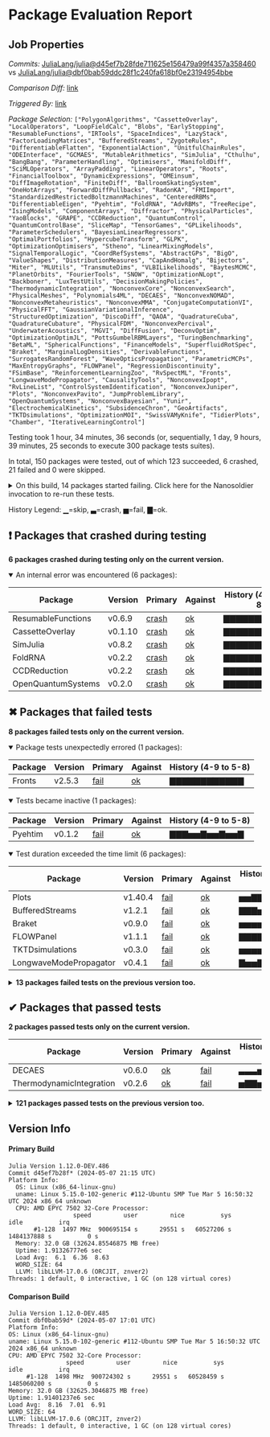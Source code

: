 # Package Evaluation Report

## Job Properties

*Commits:* [JuliaLang/julia@d45ef7b28fde711625e156479a99f4357a358460](https://github.com/JuliaLang/julia/commit/d45ef7b28fde711625e156479a99f4357a358460) vs [JuliaLang/julia@dbf0bab59ddc28f1c240fa618bf0e23194954bbe](https://github.com/JuliaLang/julia/commit/dbf0bab59ddc28f1c240fa618bf0e23194954bbe)

*Comparison Diff:* [link](https://github.com/JuliaLang/julia/compare/dbf0bab59ddc28f1c240fa618bf0e23194954bbe...d45ef7b28fde711625e156479a99f4357a358460)

*Triggered By:* [link](https://github.com/JuliaLang/julia/pull/54341#issuecomment-2103328571)

*Package Selection:* `["PolygonAlgorithms", "CassetteOverlay", "LocalOperators", "LoopFieldCalc", "Blobs", "EarlyStopping", "ResumableFunctions", "IRTools", "SpaceIndices", "LazyStack", "FactorLoadingMatrices", "BufferedStreams", "ZygoteRules", "DifferentiableFlatten", "ExponentialAction", "UnitfulChainRules", "ODEInterface", "GCMAES", "MutableArithmetics", "SimJulia", "Cthulhu", "BangBang", "ParameterHandling", "Optimisers", "ManifoldDiff", "SciMLOperators", "ArrayPadding", "LinearOperators", "Roots", "FinancialToolbox", "DynamicExpressions", "OMEinsum", "DiffImageRotation", "FiniteDiff", "BallroomSkatingSystem", "OneHotArrays", "ForwardDiffPullbacks", "RadonKA", "FMIImport", "StandardizedRestrictedBoltzmannMachines", "CenteredRBMs", "DifferentiableEigen", "Pyehtim", "FoldRNA", "AdvRBMs", "TreeRecipe", "IsingModels", "ComponentArrays", "Diffractor", "PhysicalParticles", "YaoBlocks", "GRAPE", "CCDReduction", "QuantumControl", "QuantumControlBase", "SliceMap", "TensorGames", "GPLikelihoods", "ParameterSchedulers", "BayesianLinearRegressors", "OptimalPortfolios", "HypercubeTransform", "GLPK", "OptimizationOptimisers", "Stheno", "LinearMixingModels", "SignalTemporalLogic", "CoordRefSystems", "AbstractGPs", "BigO", "ValueShapes", "DistributionMeasures", "CapAndHomalg", "Bijectors", "Miter", "MLUtils", "TransmuteDims", "VLBILikelihoods", "BaytesMCMC", "PlanetOrbits", "FourierTools", "SNOW", "OptimizationNLopt", "Backboner", "LuxTestUtils", "DecisionMakingPolicies", "ThermodynamicIntegration", "NonconvexCore", "NonconvexSearch", "PhysicalMeshes", "Polynomials4ML", "DECAES", "NonconvexNOMAD", "NonconvexMetaheuristics", "NonconvexMMA", "ConjugateComputationVI", "PhysicalFFT", "GaussianVariationalInference", "StructuredOptimization", "DiscoDiff", "QAOA", "QuadratureCuba", "QuadratureCubature", "PhysicalFDM", "NonconvexPercival", "UnderwaterAcoustics", "MGVI", "DiffFusion", "DeconvOptim", "OptimizationOptimJL", "PottsGumbelRBMLayers", "TuringBenchmarking", "BetaML", "SphericalFunctions", "FinanceModels", "SuperfluidRotSpec", "Braket", "MarginalLogDensities", "DerivableFunctions", "SurrogatesRandomForest", "WaveOpticsPropagation", "ParametricMCPs", "MaxEntropyGraphs", "FLOWPanel", "RegressionDiscontinuity", "FSimBase", "ReinforcementLearningZoo", "RvSpectML", "Fronts", "LongwaveModePropagator", "CausalityTools", "NonconvexIpopt", "RvLineList", "ControlSystemIdentification", "NonconvexJuniper", "Plots", "NonconvexPavito", "JumpProblemLibrary", "OpenQuantumSystems", "NonconvexBayesian", "Yunir", "ElectrochemicalKinetics", "SubsidenceChron", "GeoArtifacts", "TKTDsimulations", "OptimizationMOI", "SwissVAMyKnife", "TidierPlots", "Chamber", "IterativeLearningControl"]`

Testing took 1 hour, 34 minutes, 36 seconds (or, sequentially, 1 day, 9 hours, 39 minutes, 25 seconds to execute 300 package tests suites).

In total, 150 packages were tested, out of which 123 succeeded, 6 crashed, 21 failed and 0 were skipped.


<details><summary>On this build, 14 packages started failing. Click here for the Nanosoldier invocation to re-run these tests.</summary>
<p>

```
@nanosoldier `runtests(["CassetteOverlay", "SimJulia", "FoldRNA", "ResumableFunctions", "Pyehtim", "CCDReduction", "BufferedStreams", "Braket", "FLOWPanel", "TKTDsimulations", "LongwaveModePropagator", "Plots", "Fronts", "OpenQuantumSystems"])`
```

</p>
</details>


History Legend: ▁=skip, ▃=crash, ▅=fail, ▇=ok.

## ❗ Packages that crashed during testing

**6 packages crashed during testing only on the current version.**

<details open><summary>An internal error was encountered (6 packages):</summary>
<p>


| Package | Version | Primary | Against | History (4-9 to 5-8) |
| ------- | ------- | ------- | ------- | ------- |
| ResumableFunctions | v0.6.9 | [crash](https://s3.amazonaws.com/julialang-reports/nanosoldier/pkgeval/by_hash/d45ef7b_vs_dbf0bab/ResumableFunctions.primary.log) | [ok](https://s3.amazonaws.com/julialang-reports/nanosoldier/pkgeval/by_hash/d45ef7b_vs_dbf0bab/ResumableFunctions.against.log) | <span class="history">▇▇▇▇▇▇▇▇▇▇▇▇</span> |
| CassetteOverlay | v0.1.10 | [crash](https://s3.amazonaws.com/julialang-reports/nanosoldier/pkgeval/by_hash/d45ef7b_vs_dbf0bab/CassetteOverlay.primary.log) | [ok](https://s3.amazonaws.com/julialang-reports/nanosoldier/pkgeval/by_hash/d45ef7b_vs_dbf0bab/CassetteOverlay.against.log) | <span class="history">▇▇▇▇▇▇▇▇▇▇▇▇</span> |
| SimJulia | v0.8.2 | [crash](https://s3.amazonaws.com/julialang-reports/nanosoldier/pkgeval/by_hash/d45ef7b_vs_dbf0bab/SimJulia.primary.log) | [ok](https://s3.amazonaws.com/julialang-reports/nanosoldier/pkgeval/by_hash/d45ef7b_vs_dbf0bab/SimJulia.against.log) | <span class="history">▇▇▇▇▇▇▇▇▇▇▇▇</span> |
| FoldRNA | v0.2.2 | [crash](https://s3.amazonaws.com/julialang-reports/nanosoldier/pkgeval/by_hash/d45ef7b_vs_dbf0bab/FoldRNA.primary.log) | [ok](https://s3.amazonaws.com/julialang-reports/nanosoldier/pkgeval/by_hash/d45ef7b_vs_dbf0bab/FoldRNA.against.log) | <span class="history">▇▇▇▇▇▇▇▇▇▇▇▇</span> |
| CCDReduction | v0.2.2 | [crash](https://s3.amazonaws.com/julialang-reports/nanosoldier/pkgeval/by_hash/d45ef7b_vs_dbf0bab/CCDReduction.primary.log) | [ok](https://s3.amazonaws.com/julialang-reports/nanosoldier/pkgeval/by_hash/d45ef7b_vs_dbf0bab/CCDReduction.against.log) | <span class="history">▇▇▇▇▇▇▇▇▇▇▇▇</span> |
| OpenQuantumSystems | v0.2.0 | [crash](https://s3.amazonaws.com/julialang-reports/nanosoldier/pkgeval/by_hash/d45ef7b_vs_dbf0bab/OpenQuantumSystems.primary.log) | [ok](https://s3.amazonaws.com/julialang-reports/nanosoldier/pkgeval/by_hash/d45ef7b_vs_dbf0bab/OpenQuantumSystems.against.log) | <span class="history">▇▇▇▇▇▇▇▇▇▇▇▇</span> |

</p>
</details>


## ✖ Packages that failed tests

**8 packages failed tests only on the current version.**

<details open><summary>Package tests unexpectedly errored (1 packages):</summary>
<p>


| Package | Version | Primary | Against | History (4-9 to 5-8) |
| ------- | ------- | ------- | ------- | ------- |
| Fronts | v2.5.3 | [fail](https://s3.amazonaws.com/julialang-reports/nanosoldier/pkgeval/by_hash/d45ef7b_vs_dbf0bab/Fronts.primary.log) | [ok](https://s3.amazonaws.com/julialang-reports/nanosoldier/pkgeval/by_hash/d45ef7b_vs_dbf0bab/Fronts.against.log) | <span class="history">▇▇▇▇▇▇▇▇▇▇▇▇</span> |

</p>
</details>

<details open><summary>Tests became inactive (1 packages):</summary>
<p>


| Package | Version | Primary | Against | History (4-9 to 5-8) |
| ------- | ------- | ------- | ------- | ------- |
| Pyehtim | v0.1.2 | [fail](https://s3.amazonaws.com/julialang-reports/nanosoldier/pkgeval/by_hash/d45ef7b_vs_dbf0bab/Pyehtim.primary.log) | [ok](https://s3.amazonaws.com/julialang-reports/nanosoldier/pkgeval/by_hash/d45ef7b_vs_dbf0bab/Pyehtim.against.log) | <span class="history">▇▇▇▅▅▇▅▅▇▅▅▇</span> |

</p>
</details>

<details open><summary>Test duration exceeded the time limit (6 packages):</summary>
<p>


| Package | Version | Primary | Against | History (4-9 to 5-8) |
| ------- | ------- | ------- | ------- | ------- |
| Plots | v1.40.4 | [fail](https://s3.amazonaws.com/julialang-reports/nanosoldier/pkgeval/by_hash/d45ef7b_vs_dbf0bab/Plots.primary.log) | [ok](https://s3.amazonaws.com/julialang-reports/nanosoldier/pkgeval/by_hash/d45ef7b_vs_dbf0bab/Plots.against.log) | <span class="history">▅▅▇▇▇▇▇▇▇▇▇▇</span> |
| BufferedStreams | v1.2.1 | [fail](https://s3.amazonaws.com/julialang-reports/nanosoldier/pkgeval/by_hash/d45ef7b_vs_dbf0bab/BufferedStreams.primary.log) | [ok](https://s3.amazonaws.com/julialang-reports/nanosoldier/pkgeval/by_hash/d45ef7b_vs_dbf0bab/BufferedStreams.against.log) | <span class="history">▇▇▇▅▅▅▇▇▇▇▇▇</span> |
| Braket | v0.9.0 | [fail](https://s3.amazonaws.com/julialang-reports/nanosoldier/pkgeval/by_hash/d45ef7b_vs_dbf0bab/Braket.primary.log) | [ok](https://s3.amazonaws.com/julialang-reports/nanosoldier/pkgeval/by_hash/d45ef7b_vs_dbf0bab/Braket.against.log) | <span class="history">▅▅▅▅▅▅▅▇▇▇▅▇</span> |
| FLOWPanel | v1.1.1 | [fail](https://s3.amazonaws.com/julialang-reports/nanosoldier/pkgeval/by_hash/d45ef7b_vs_dbf0bab/FLOWPanel.primary.log) | [ok](https://s3.amazonaws.com/julialang-reports/nanosoldier/pkgeval/by_hash/d45ef7b_vs_dbf0bab/FLOWPanel.against.log) | <span class="history">▇▇▇▇▇▅▅▅▅▅▅▇</span> |
| TKTDsimulations | v0.3.0 | [fail](https://s3.amazonaws.com/julialang-reports/nanosoldier/pkgeval/by_hash/d45ef7b_vs_dbf0bab/TKTDsimulations.primary.log) | [ok](https://s3.amazonaws.com/julialang-reports/nanosoldier/pkgeval/by_hash/d45ef7b_vs_dbf0bab/TKTDsimulations.against.log) | <span class="history">▅▅▅▅▅▇▇▇▇▇▇▇</span> |
| LongwaveModePropagator | v0.4.1 | [fail](https://s3.amazonaws.com/julialang-reports/nanosoldier/pkgeval/by_hash/d45ef7b_vs_dbf0bab/LongwaveModePropagator.primary.log) | [ok](https://s3.amazonaws.com/julialang-reports/nanosoldier/pkgeval/by_hash/d45ef7b_vs_dbf0bab/LongwaveModePropagator.against.log) | <span class="history">▇▅▅▇▇▅▇▇▅▅▅▅</span> |

</p>
</details>

<details><summary><strong>13 packages failed tests on the previous version too.</strong></summary>
<p>

<details open><summary>Package fails to precompile (1 packages):</summary>
<p>


| Package | History (4-9 to 5-8) |
| ------- | ------- |
| [GeoArtifacts v0.4.0](https://s3.amazonaws.com/julialang-reports/nanosoldier/pkgeval/by_hash/d45ef7b_vs_dbf0bab/GeoArtifacts.primary.log) | <span class="history">▅▅▇▇▅▅▅▅▇▇▅▅</span> |

</p>
</details>

<details open><summary>Tests became inactive (1 packages):</summary>
<p>


| Package | History (4-9 to 5-8) |
| ------- | ------- |
| [Miter v0.10.2](https://s3.amazonaws.com/julialang-reports/nanosoldier/pkgeval/by_hash/d45ef7b_vs_dbf0bab/Miter.primary.log) | <span class="history">▇▇▇▅▇▇▅▇▅▅▇▅</span> |

</p>
</details>

<details open><summary>Test duration exceeded the time limit (11 packages):</summary>
<p>


| Package | History (4-9 to 5-8) |
| ------- | ------- |
| [OptimizationOptimJL v0.2.3](https://s3.amazonaws.com/julialang-reports/nanosoldier/pkgeval/by_hash/d45ef7b_vs_dbf0bab/OptimizationOptimJL.primary.log) | <span class="history">▅▅▅▅▇▇▇▇▇▇▇▇</span> |
| [FSimBase v0.2.2](https://s3.amazonaws.com/julialang-reports/nanosoldier/pkgeval/by_hash/d45ef7b_vs_dbf0bab/FSimBase.primary.log) | <span class="history">▇▇▇▇▇▇▇▇▇▇▇▇</span> |
| [OptimizationMOI v0.4.2](https://s3.amazonaws.com/julialang-reports/nanosoldier/pkgeval/by_hash/d45ef7b_vs_dbf0bab/OptimizationMOI.primary.log) | <span class="history">▅▅▅▅▇▇▇▇▇▇▇▇</span> |
| [FinanceModels v4.9.3](https://s3.amazonaws.com/julialang-reports/nanosoldier/pkgeval/by_hash/d45ef7b_vs_dbf0bab/FinanceModels.primary.log) | <span class="history">▇▇▇▇▇▇▇▇▇▇▇▇</span> |
| [QuantumControl v0.9.1](https://s3.amazonaws.com/julialang-reports/nanosoldier/pkgeval/by_hash/d45ef7b_vs_dbf0bab/QuantumControl.primary.log) | <span class="history">▅▅▅▅▇▇▇▇▇▇▇▇</span> |
| [BetaML v0.11.4](https://s3.amazonaws.com/julialang-reports/nanosoldier/pkgeval/by_hash/d45ef7b_vs_dbf0bab/BetaML.primary.log) | <span class="history">▅▅▅▅▇▇▇▇▇▇▇▇</span> |
| [TidierPlots v0.7.5](https://s3.amazonaws.com/julialang-reports/nanosoldier/pkgeval/by_hash/d45ef7b_vs_dbf0bab/TidierPlots.primary.log) | <span class="history">▇▃▅▅▃▃▃▅▇▅▅▃</span> |
| [ControlSystemIdentification v2.10.0](https://s3.amazonaws.com/julialang-reports/nanosoldier/pkgeval/by_hash/d45ef7b_vs_dbf0bab/ControlSystemIdentification.primary.log) | <span class="history">▇▇▅▇▇▇▅▅▇▇▅▅</span> |
| [CausalityTools v2.10.1](https://s3.amazonaws.com/julialang-reports/nanosoldier/pkgeval/by_hash/d45ef7b_vs_dbf0bab/CausalityTools.primary.log) | <span class="history">▇▇▇▇▇▇▇▇▇▇▇▇</span> |
| [Chamber v0.2.0](https://s3.amazonaws.com/julialang-reports/nanosoldier/pkgeval/by_hash/d45ef7b_vs_dbf0bab/Chamber.primary.log) | <span class="history">▅▇▇▅▇▇▇▇▇▇▇▇</span> |
| [IterativeLearningControl v0.1.1](https://s3.amazonaws.com/julialang-reports/nanosoldier/pkgeval/by_hash/d45ef7b_vs_dbf0bab/IterativeLearningControl.primary.log) | <span class="history">▅▅▅▅▇▇▇▇▇▇▇▇</span> |

</p>
</details>

</p>
</details>


## ✔ Packages that passed tests

**2 packages passed tests only on the current version.**

| Package | Version | Primary | Against | History (4-9 to 5-8) |
| ------- | ------- | ------- | ------- | ------- |
| DECAES | v0.6.0 | [ok](https://s3.amazonaws.com/julialang-reports/nanosoldier/pkgeval/by_hash/d45ef7b_vs_dbf0bab/DECAES.primary.log) | [fail](https://s3.amazonaws.com/julialang-reports/nanosoldier/pkgeval/by_hash/d45ef7b_vs_dbf0bab/DECAES.against.log) | <span class="history">▃▃▃▅▅▇▇▅▅▅▇▇</span> |
| ThermodynamicIntegration | v0.2.6 | [ok](https://s3.amazonaws.com/julialang-reports/nanosoldier/pkgeval/by_hash/d45ef7b_vs_dbf0bab/ThermodynamicIntegration.primary.log) | [fail](https://s3.amazonaws.com/julialang-reports/nanosoldier/pkgeval/by_hash/d45ef7b_vs_dbf0bab/ThermodynamicIntegration.against.log) | <span class="history">▅▇▇▅▇▇▅▇▇▇▅▇</span> |

<details><summary><strong>121 packages passed tests on the previous version too.</strong></summary>
<p>

| Package | History (4-9 to 5-8) |
| ------- | ------- |
| [FiniteDiff v2.23.1](https://s3.amazonaws.com/julialang-reports/nanosoldier/pkgeval/by_hash/d45ef7b_vs_dbf0bab/FiniteDiff.primary.log) | <span class="history">▇▇▇▇▇▇▇▅▇▇▇▇</span> |
| [MutableArithmetics v1.4.4](https://s3.amazonaws.com/julialang-reports/nanosoldier/pkgeval/by_hash/d45ef7b_vs_dbf0bab/MutableArithmetics.primary.log) | <span class="history">▅▅▅▅▅▅▅▅▇▇▇▇</span> |
| [SciMLOperators v0.3.8](https://s3.amazonaws.com/julialang-reports/nanosoldier/pkgeval/by_hash/d45ef7b_vs_dbf0bab/SciMLOperators.primary.log) | <span class="history">▅▅▅▅▇▇▇▇▇▇▇▇</span> |
| [BangBang v0.4.2](https://s3.amazonaws.com/julialang-reports/nanosoldier/pkgeval/by_hash/d45ef7b_vs_dbf0bab/BangBang.primary.log) | <span class="history">▇▇▇▇▇▇▇▇▇▇▇▇</span> |
| [ZygoteRules v0.2.5](https://s3.amazonaws.com/julialang-reports/nanosoldier/pkgeval/by_hash/d45ef7b_vs_dbf0bab/ZygoteRules.primary.log) | <span class="history">▇▇▇▇▇▇▇▇▇▇▇▇</span> |
| [Roots v2.1.5](https://s3.amazonaws.com/julialang-reports/nanosoldier/pkgeval/by_hash/d45ef7b_vs_dbf0bab/Roots.primary.log) | <span class="history">▅▅▅▅▇▇▇▇▇▇▇▇</span> |
| [IRTools v0.4.14](https://s3.amazonaws.com/julialang-reports/nanosoldier/pkgeval/by_hash/d45ef7b_vs_dbf0bab/IRTools.primary.log) | <span class="history">▅▅▅▅▇▇▇▇▇▇▇▇</span> |
| [Optimisers v0.3.3](https://s3.amazonaws.com/julialang-reports/nanosoldier/pkgeval/by_hash/d45ef7b_vs_dbf0bab/Optimisers.primary.log) | <span class="history">▅▅▅▅▇▇▇▇▇▇▇▇</span> |
| [MLUtils v0.4.4](https://s3.amazonaws.com/julialang-reports/nanosoldier/pkgeval/by_hash/d45ef7b_vs_dbf0bab/MLUtils.primary.log) | <span class="history">▅▅▅▅▇▇▇▇▇▇▇▇</span> |
| [OneHotArrays v0.2.5](https://s3.amazonaws.com/julialang-reports/nanosoldier/pkgeval/by_hash/d45ef7b_vs_dbf0bab/OneHotArrays.primary.log) | <span class="history">▅▅▅▅▇▇▇▇▇▇▇▇</span> |
| [LinearOperators v2.7.0](https://s3.amazonaws.com/julialang-reports/nanosoldier/pkgeval/by_hash/d45ef7b_vs_dbf0bab/LinearOperators.primary.log) | <span class="history">▅▅▅▅▇▇▇▇▇▇▇▇</span> |
| [LazyStack v0.1.3](https://s3.amazonaws.com/julialang-reports/nanosoldier/pkgeval/by_hash/d45ef7b_vs_dbf0bab/LazyStack.primary.log) | <span class="history">▅▅▅▅▇▇▇▇▇▇▇▇</span> |
| [GLPK v1.2.0](https://s3.amazonaws.com/julialang-reports/nanosoldier/pkgeval/by_hash/d45ef7b_vs_dbf0bab/GLPK.primary.log) | <span class="history">▅▅▅▅▅▇▇▇▇▇▇▇</span> |
| [ComponentArrays v0.15.11](https://s3.amazonaws.com/julialang-reports/nanosoldier/pkgeval/by_hash/d45ef7b_vs_dbf0bab/ComponentArrays.primary.log) | <span class="history">▅▅▅▅▇▇▇▇▇▇▇▇</span> |
| [Bijectors v0.13.11](https://s3.amazonaws.com/julialang-reports/nanosoldier/pkgeval/by_hash/d45ef7b_vs_dbf0bab/Bijectors.primary.log) | <span class="history">▅▅▅▅▇▇▇▇▇▇▇▇</span> |
| [TransmuteDims v0.1.16](https://s3.amazonaws.com/julialang-reports/nanosoldier/pkgeval/by_hash/d45ef7b_vs_dbf0bab/TransmuteDims.primary.log) | <span class="history">▅▅▅▅▅▇▇▇▇▇▇▇</span> |
| [EarlyStopping v0.3.0](https://s3.amazonaws.com/julialang-reports/nanosoldier/pkgeval/by_hash/d45ef7b_vs_dbf0bab/EarlyStopping.primary.log) | <span class="history">▅▅▇▅▅▅▇▅▇▇▅▇</span> |
| [YaoBlocks v0.13.12](https://s3.amazonaws.com/julialang-reports/nanosoldier/pkgeval/by_hash/d45ef7b_vs_dbf0bab/YaoBlocks.primary.log) | <span class="history">▅▅▅▅▇▇▇▇▇▇▇▇</span> |
| [DifferentiableFlatten v0.1.1](https://s3.amazonaws.com/julialang-reports/nanosoldier/pkgeval/by_hash/d45ef7b_vs_dbf0bab/DifferentiableFlatten.primary.log) | <span class="history">▅▅▅▅▇▇▇▇▇▇▇▇</span> |
| [AbstractGPs v0.5.21](https://s3.amazonaws.com/julialang-reports/nanosoldier/pkgeval/by_hash/d45ef7b_vs_dbf0bab/AbstractGPs.primary.log) | <span class="history">▅▅▅▅▇▇▇▇▇▇▇▇</span> |
| [NonconvexCore v1.4.3](https://s3.amazonaws.com/julialang-reports/nanosoldier/pkgeval/by_hash/d45ef7b_vs_dbf0bab/NonconvexCore.primary.log) | <span class="history">▅▅▅▅▇▇▇▇▇▇▇▇</span> |
| [OMEinsum v0.8.1](https://s3.amazonaws.com/julialang-reports/nanosoldier/pkgeval/by_hash/d45ef7b_vs_dbf0bab/OMEinsum.primary.log) | <span class="history">▅▅▅▅▇▇▇▇▇▇▇▇</span> |
| [ManifoldDiff v0.3.10](https://s3.amazonaws.com/julialang-reports/nanosoldier/pkgeval/by_hash/d45ef7b_vs_dbf0bab/ManifoldDiff.primary.log) | <span class="history">▅▅▅▅▅▇▇▇▇▅▇▅</span> |
| [ParameterHandling v0.5.0](https://s3.amazonaws.com/julialang-reports/nanosoldier/pkgeval/by_hash/d45ef7b_vs_dbf0bab/ParameterHandling.primary.log) | <span class="history">▅▅▅▅▇▇▇▇▇▇▇▇</span> |
| [Cthulhu v2.12.5](https://s3.amazonaws.com/julialang-reports/nanosoldier/pkgeval/by_hash/d45ef7b_vs_dbf0bab/Cthulhu.primary.log) | <span class="history">▇▇▇▇▇▇▇▇▇▇▇▇</span> |
| [HypercubeTransform v0.4.3](https://s3.amazonaws.com/julialang-reports/nanosoldier/pkgeval/by_hash/d45ef7b_vs_dbf0bab/HypercubeTransform.primary.log) | <span class="history">▇▇▇▇▇▇▇▇▇▇▇▇</span> |
| [ReinforcementLearningZoo v0.9.0](https://s3.amazonaws.com/julialang-reports/nanosoldier/pkgeval/by_hash/d45ef7b_vs_dbf0bab/ReinforcementLearningZoo.primary.log) | <span class="history">▇▇▇▇▇▇▇▇▇▇▇▇</span> |
| [OptimizationOptimisers v0.2.1](https://s3.amazonaws.com/julialang-reports/nanosoldier/pkgeval/by_hash/d45ef7b_vs_dbf0bab/OptimizationOptimisers.primary.log) | <span class="history">▅▅▅▅▇▇▇▇▇▇▇▇</span> |
| [VLBILikelihoods v0.2.4](https://s3.amazonaws.com/julialang-reports/nanosoldier/pkgeval/by_hash/d45ef7b_vs_dbf0bab/VLBILikelihoods.primary.log) | <span class="history">▅▅▅▅▅▅▇▇▇▇▇▇</span> |
| [FourierTools v0.4.3](https://s3.amazonaws.com/julialang-reports/nanosoldier/pkgeval/by_hash/d45ef7b_vs_dbf0bab/FourierTools.primary.log) | <span class="history">▅▅▅▅▇▇▇▇▇▇▇▇</span> |
| [PhysicalParticles v1.3.6](https://s3.amazonaws.com/julialang-reports/nanosoldier/pkgeval/by_hash/d45ef7b_vs_dbf0bab/PhysicalParticles.primary.log) | <span class="history">▇▇▇▇▇▇▇▇▇▇▇▇</span> |
| [ParameterSchedulers v0.4.1](https://s3.amazonaws.com/julialang-reports/nanosoldier/pkgeval/by_hash/d45ef7b_vs_dbf0bab/ParameterSchedulers.primary.log) | <span class="history">▅▅▅▅▇▇▇▇▇▇▇▇</span> |
| [QuantumControlBase v0.9.3](https://s3.amazonaws.com/julialang-reports/nanosoldier/pkgeval/by_hash/d45ef7b_vs_dbf0bab/QuantumControlBase.primary.log) | <span class="history">▅▅▅▅▇▇▇▇▇▇▇▇</span> |
| [ValueShapes v0.11.1](https://s3.amazonaws.com/julialang-reports/nanosoldier/pkgeval/by_hash/d45ef7b_vs_dbf0bab/ValueShapes.primary.log) | <span class="history">▅▅▅▅▇▇▇▇▇▇▇▇</span> |
| [Blobs v0.5.1](https://s3.amazonaws.com/julialang-reports/nanosoldier/pkgeval/by_hash/d45ef7b_vs_dbf0bab/Blobs.primary.log) | <span class="history">▇▇▇▇▇▇▇▇▇▇▇▇</span> |
| [StandardizedRestrictedBoltzmannMachines v4.1.1](https://s3.amazonaws.com/julialang-reports/nanosoldier/pkgeval/by_hash/d45ef7b_vs_dbf0bab/StandardizedRestrictedBoltzmannMachines.primary.log) | <span class="history">▅▅▅▅▇▇▇▇▇▇▇▇</span> |
| [CenteredRBMs v4.0.1](https://s3.amazonaws.com/julialang-reports/nanosoldier/pkgeval/by_hash/d45ef7b_vs_dbf0bab/CenteredRBMs.primary.log) | <span class="history">▅▅▅▅▇▇▇▇▇▇▇▇</span> |
| [ForwardDiffPullbacks v0.2.5](https://s3.amazonaws.com/julialang-reports/nanosoldier/pkgeval/by_hash/d45ef7b_vs_dbf0bab/ForwardDiffPullbacks.primary.log) | <span class="history">▅▅▅▅▇▇▇▇▇▇▇▇</span> |
| [GPLikelihoods v0.4.7](https://s3.amazonaws.com/julialang-reports/nanosoldier/pkgeval/by_hash/d45ef7b_vs_dbf0bab/GPLikelihoods.primary.log) | <span class="history">▅▅▅▅▇▇▇▇▇▇▇▇</span> |
| [ExponentialAction v0.2.8](https://s3.amazonaws.com/julialang-reports/nanosoldier/pkgeval/by_hash/d45ef7b_vs_dbf0bab/ExponentialAction.primary.log) | <span class="history">▅▅▅▅▇▇▇▇▇▇▇▇</span> |
| [BaytesMCMC v0.3.4](https://s3.amazonaws.com/julialang-reports/nanosoldier/pkgeval/by_hash/d45ef7b_vs_dbf0bab/BaytesMCMC.primary.log) | <span class="history">▅▅▅▅▇▇▇▇▇▇▇▇</span> |
| [NonconvexIpopt v0.4.3](https://s3.amazonaws.com/julialang-reports/nanosoldier/pkgeval/by_hash/d45ef7b_vs_dbf0bab/NonconvexIpopt.primary.log) | <span class="history">▅▅▅▅▇▇▇▇▇▇▇▇</span> |
| [SpaceIndices v1.1.2](https://s3.amazonaws.com/julialang-reports/nanosoldier/pkgeval/by_hash/d45ef7b_vs_dbf0bab/SpaceIndices.primary.log) | <span class="history">▅▅▅▅▇▇▅▇▇▇▇▇</span> |
| [NonconvexMMA v1.0.0](https://s3.amazonaws.com/julialang-reports/nanosoldier/pkgeval/by_hash/d45ef7b_vs_dbf0bab/NonconvexMMA.primary.log) | <span class="history">▅▅▅▅▇▇▇▇▇▇▇▇</span> |
| [GRAPE v0.6.1](https://s3.amazonaws.com/julialang-reports/nanosoldier/pkgeval/by_hash/d45ef7b_vs_dbf0bab/GRAPE.primary.log) | <span class="history">▅▅▅▅▇▇▇▇▇▇▇▇</span> |
| [UnderwaterAcoustics v0.3.1](https://s3.amazonaws.com/julialang-reports/nanosoldier/pkgeval/by_hash/d45ef7b_vs_dbf0bab/UnderwaterAcoustics.primary.log) | <span class="history">▅▅▅▅▇▇▇▇▇▇▇▇</span> |
| [ODEInterface v0.5.0](https://s3.amazonaws.com/julialang-reports/nanosoldier/pkgeval/by_hash/d45ef7b_vs_dbf0bab/ODEInterface.primary.log) | <span class="history">▇▇▇▇▇▇▇▇▇▇▇▇</span> |
| [UnitfulChainRules v0.1.2](https://s3.amazonaws.com/julialang-reports/nanosoldier/pkgeval/by_hash/d45ef7b_vs_dbf0bab/UnitfulChainRules.primary.log) | <span class="history">▅▅▅▅▇▇▇▇▇▇▇▇</span> |
| [GCMAES v0.1.34](https://s3.amazonaws.com/julialang-reports/nanosoldier/pkgeval/by_hash/d45ef7b_vs_dbf0bab/GCMAES.primary.log) | <span class="history">▅▅▅▅▇▇▇▇▇▇▇▇</span> |
| [ArrayPadding v0.1.15](https://s3.amazonaws.com/julialang-reports/nanosoldier/pkgeval/by_hash/d45ef7b_vs_dbf0bab/ArrayPadding.primary.log) | <span class="history">▅▅▅▅▇▇▇▇▇▇▇▇</span> |
| [SliceMap v0.2.7](https://s3.amazonaws.com/julialang-reports/nanosoldier/pkgeval/by_hash/d45ef7b_vs_dbf0bab/SliceMap.primary.log) | <span class="history">▅▅▅▅▇▇▇▇▇▇▇▇</span> |
| [OptimizationNLopt v0.2.0](https://s3.amazonaws.com/julialang-reports/nanosoldier/pkgeval/by_hash/d45ef7b_vs_dbf0bab/OptimizationNLopt.primary.log) | <span class="history">▅▅▅▅▇▇▇▇▇▇▇▇</span> |
| [NonconvexPercival v0.1.4](https://s3.amazonaws.com/julialang-reports/nanosoldier/pkgeval/by_hash/d45ef7b_vs_dbf0bab/NonconvexPercival.primary.log) | <span class="history">▅▅▅▅▇▇▇▇▇▇▇▇</span> |
| [Stheno v0.8.2](https://s3.amazonaws.com/julialang-reports/nanosoldier/pkgeval/by_hash/d45ef7b_vs_dbf0bab/Stheno.primary.log) | <span class="history">▅▅▅▅▇▇▇▇▇▇▇▇</span> |
| [PhysicalMeshes v0.1.5](https://s3.amazonaws.com/julialang-reports/nanosoldier/pkgeval/by_hash/d45ef7b_vs_dbf0bab/PhysicalMeshes.primary.log) | <span class="history">▇▇▇▇▇▇▇▇▇▇▇▇</span> |
| [DynamicExpressions v0.17.0](https://s3.amazonaws.com/julialang-reports/nanosoldier/pkgeval/by_hash/d45ef7b_vs_dbf0bab/DynamicExpressions.primary.log) | <span class="history">▅▅▅▅▇▇▇▇▇▇▇▇</span> |
| [PlanetOrbits v0.8.0](https://s3.amazonaws.com/julialang-reports/nanosoldier/pkgeval/by_hash/d45ef7b_vs_dbf0bab/PlanetOrbits.primary.log) | <span class="history">▇▇▇▇▇▇▇▇▇▇▇▇</span> |
| [FMIImport v0.16.4](https://s3.amazonaws.com/julialang-reports/nanosoldier/pkgeval/by_hash/d45ef7b_vs_dbf0bab/FMIImport.primary.log) | <span class="history">▇▇▇▇▇▇▇▇▇▇▇▅</span> |
| [DifferentiableEigen v0.2.0](https://s3.amazonaws.com/julialang-reports/nanosoldier/pkgeval/by_hash/d45ef7b_vs_dbf0bab/DifferentiableEigen.primary.log) | <span class="history">▅▅▅▅▇▇▇▇▇▇▇▇</span> |
| [TensorGames v0.3.9](https://s3.amazonaws.com/julialang-reports/nanosoldier/pkgeval/by_hash/d45ef7b_vs_dbf0bab/TensorGames.primary.log) | <span class="history">▅▅▅▅▇▇▇▇▇▇▇▇</span> |
| [BayesianLinearRegressors v0.3.8](https://s3.amazonaws.com/julialang-reports/nanosoldier/pkgeval/by_hash/d45ef7b_vs_dbf0bab/BayesianLinearRegressors.primary.log) | <span class="history">▅▅▅▅▇▇▇▇▇▇▇▇</span> |
| [CapAndHomalg v1.6.0](https://s3.amazonaws.com/julialang-reports/nanosoldier/pkgeval/by_hash/d45ef7b_vs_dbf0bab/CapAndHomalg.primary.log) | <span class="history">▇▇▇▇▇▃▇▇▇▇▃▇</span> |
| [Backboner v0.9.6](https://s3.amazonaws.com/julialang-reports/nanosoldier/pkgeval/by_hash/d45ef7b_vs_dbf0bab/Backboner.primary.log) | <span class="history">▅▅▅▅▇▇▇▇▇▇▇▇</span> |
| [DistributionMeasures v0.2.5](https://s3.amazonaws.com/julialang-reports/nanosoldier/pkgeval/by_hash/d45ef7b_vs_dbf0bab/DistributionMeasures.primary.log) | <span class="history">▅▅▅▅▇▇▇▇▇▇▇▇</span> |
| [SurrogatesRandomForest v0.1.1](https://s3.amazonaws.com/julialang-reports/nanosoldier/pkgeval/by_hash/d45ef7b_vs_dbf0bab/SurrogatesRandomForest.primary.log) | <span class="history">▅▅▅▅▇▇▇▇▇▇▇▇</span> |
| [ParametricMCPs v0.1.14](https://s3.amazonaws.com/julialang-reports/nanosoldier/pkgeval/by_hash/d45ef7b_vs_dbf0bab/ParametricMCPs.primary.log) | <span class="history">▅▅▅▅▇▇▇▇▇▇▇▇</span> |
| [Yunir v0.2.7](https://s3.amazonaws.com/julialang-reports/nanosoldier/pkgeval/by_hash/d45ef7b_vs_dbf0bab/Yunir.primary.log) | <span class="history">▇▇▅▇▇▅▇▇▇▇▇▇</span> |
| [RvSpectML v0.2.7](https://s3.amazonaws.com/julialang-reports/nanosoldier/pkgeval/by_hash/d45ef7b_vs_dbf0bab/RvSpectML.primary.log) | <span class="history">▅▅▅▅▇▇▇▇▇▇▇▇</span> |
| [SphericalFunctions v2.2.2](https://s3.amazonaws.com/julialang-reports/nanosoldier/pkgeval/by_hash/d45ef7b_vs_dbf0bab/SphericalFunctions.primary.log) | <span class="history">▅▇▇▅▅▇▇▅▇▅▇▇</span> |
| [JumpProblemLibrary v0.1.4](https://s3.amazonaws.com/julialang-reports/nanosoldier/pkgeval/by_hash/d45ef7b_vs_dbf0bab/JumpProblemLibrary.primary.log) | <span class="history">▅▇▇▇▇▅▇▅▅▅▇▇</span> |
| [LocalOperators v1.0.1](https://s3.amazonaws.com/julialang-reports/nanosoldier/pkgeval/by_hash/d45ef7b_vs_dbf0bab/LocalOperators.primary.log) | <span class="history">▇▇▇▇▇▇▇▇▇▇▇▇</span> |
| [PolygonAlgorithms v0.2.0](https://s3.amazonaws.com/julialang-reports/nanosoldier/pkgeval/by_hash/d45ef7b_vs_dbf0bab/PolygonAlgorithms.primary.log) | <span class="history">▇▇▇▇▇▇▇▇▇▇▇▇</span> |
| [BallroomSkatingSystem v0.1.3](https://s3.amazonaws.com/julialang-reports/nanosoldier/pkgeval/by_hash/d45ef7b_vs_dbf0bab/BallroomSkatingSystem.primary.log) | <span class="history">▇▇▇▇▇▇▇▇▇▇▇▇</span> |
| [FinancialToolbox v0.6.0](https://s3.amazonaws.com/julialang-reports/nanosoldier/pkgeval/by_hash/d45ef7b_vs_dbf0bab/FinancialToolbox.primary.log) | <span class="history">▅▅▅▅▇▇▇▇▇▇▇▇</span> |
| [LoopFieldCalc v0.3.3](https://s3.amazonaws.com/julialang-reports/nanosoldier/pkgeval/by_hash/d45ef7b_vs_dbf0bab/LoopFieldCalc.primary.log) | <span class="history">▅▅▅▅▇▇▇▇▇▇▇▇</span> |
| [FactorLoadingMatrices v0.1.4](https://s3.amazonaws.com/julialang-reports/nanosoldier/pkgeval/by_hash/d45ef7b_vs_dbf0bab/FactorLoadingMatrices.primary.log) | <span class="history">▅▅▅▅▇▇▇▇▇▇▇▇</span> |
| [IsingModels v1.0.0](https://s3.amazonaws.com/julialang-reports/nanosoldier/pkgeval/by_hash/d45ef7b_vs_dbf0bab/IsingModels.primary.log) | <span class="history">▅▅▅▅▇▇▇▇▇▇▇▇</span> |
| [OptimalPortfolios v0.1.0](https://s3.amazonaws.com/julialang-reports/nanosoldier/pkgeval/by_hash/d45ef7b_vs_dbf0bab/OptimalPortfolios.primary.log) | <span class="history">▇▅▇▇▇▅▇▇▇▇▇▇</span> |
| [RadonKA v0.6.1](https://s3.amazonaws.com/julialang-reports/nanosoldier/pkgeval/by_hash/d45ef7b_vs_dbf0bab/RadonKA.primary.log) | <span class="history">▅▅▅▅▇▇▇▇▇▇▇▇</span> |
| [CoordRefSystems v0.7.0](https://s3.amazonaws.com/julialang-reports/nanosoldier/pkgeval/by_hash/d45ef7b_vs_dbf0bab/CoordRefSystems.primary.log) | <span class="history">▅▅▅▅▇▇▇▇▇▇▇▇</span> |
| [AdvRBMs v1.1.1](https://s3.amazonaws.com/julialang-reports/nanosoldier/pkgeval/by_hash/d45ef7b_vs_dbf0bab/AdvRBMs.primary.log) | <span class="history">▅▅▅▅▇▇▇▇▇▇▇▇</span> |
| [DiffImageRotation v0.3.0](https://s3.amazonaws.com/julialang-reports/nanosoldier/pkgeval/by_hash/d45ef7b_vs_dbf0bab/DiffImageRotation.primary.log) | <span class="history">▅▅▅▅▇▇▇▇▇▇▇▇</span> |
| [BigO v0.1.1](https://s3.amazonaws.com/julialang-reports/nanosoldier/pkgeval/by_hash/d45ef7b_vs_dbf0bab/BigO.primary.log) | <span class="history">▅▅▅▅▇▇▇▇▇▇▇▇</span> |
| [QuadratureCubature v0.1.1](https://s3.amazonaws.com/julialang-reports/nanosoldier/pkgeval/by_hash/d45ef7b_vs_dbf0bab/QuadratureCubature.primary.log) | <span class="history">▇▇▇▇▇▇▇▇▇▇▇▇</span> |
| [QuadratureCuba v0.1.1](https://s3.amazonaws.com/julialang-reports/nanosoldier/pkgeval/by_hash/d45ef7b_vs_dbf0bab/QuadratureCuba.primary.log) | <span class="history">▇▇▇▇▇▇▇▇▇▇▇▇</span> |
| [LinearMixingModels v0.1.11](https://s3.amazonaws.com/julialang-reports/nanosoldier/pkgeval/by_hash/d45ef7b_vs_dbf0bab/LinearMixingModels.primary.log) | <span class="history">▅▅▅▅▇▇▇▇▇▇▇▇</span> |
| [ConjugateComputationVI v0.2.0](https://s3.amazonaws.com/julialang-reports/nanosoldier/pkgeval/by_hash/d45ef7b_vs_dbf0bab/ConjugateComputationVI.primary.log) | <span class="history">▅▅▅▅▇▇▇▇▇▇▇▇</span> |
| [DiscoDiff v0.1.0](https://s3.amazonaws.com/julialang-reports/nanosoldier/pkgeval/by_hash/d45ef7b_vs_dbf0bab/DiscoDiff.primary.log) | <span class="history">▅▅▅▅▇▇▇▇▇▇▇▇</span> |
| [GaussianVariationalInference v0.2.3](https://s3.amazonaws.com/julialang-reports/nanosoldier/pkgeval/by_hash/d45ef7b_vs_dbf0bab/GaussianVariationalInference.primary.log) | <span class="history">▅▅▅▅▇▇▇▇▇▇▇▇</span> |
| [NonconvexMetaheuristics v0.1.2](https://s3.amazonaws.com/julialang-reports/nanosoldier/pkgeval/by_hash/d45ef7b_vs_dbf0bab/NonconvexMetaheuristics.primary.log) | <span class="history">▅▅▅▅▇▇▇▇▇▇▇▇</span> |
| [TreeRecipe v0.2.0](https://s3.amazonaws.com/julialang-reports/nanosoldier/pkgeval/by_hash/d45ef7b_vs_dbf0bab/TreeRecipe.primary.log) | <span class="history">▇▇▇▇▇▇▇▇▇▇▇▇</span> |
| [SNOW v0.3.0](https://s3.amazonaws.com/julialang-reports/nanosoldier/pkgeval/by_hash/d45ef7b_vs_dbf0bab/SNOW.primary.log) | <span class="history">▅▅▅▅▇▇▇▇▇▇▇▇</span> |
| [SignalTemporalLogic v0.1.0](https://s3.amazonaws.com/julialang-reports/nanosoldier/pkgeval/by_hash/d45ef7b_vs_dbf0bab/SignalTemporalLogic.primary.log) | <span class="history">▅▅▅▅▇▇▇▇▇▇▇▇</span> |
| [QAOA v1.2.0](https://s3.amazonaws.com/julialang-reports/nanosoldier/pkgeval/by_hash/d45ef7b_vs_dbf0bab/QAOA.primary.log) | <span class="history">▅▅▅▅▇▇▇▇▇▇▇▇</span> |
| [Diffractor v0.2.10](https://s3.amazonaws.com/julialang-reports/nanosoldier/pkgeval/by_hash/d45ef7b_vs_dbf0bab/Diffractor.primary.log) | <span class="history">▇▇▇▇▇▇▇▇▇▇▇▇</span> |
| [LuxTestUtils v0.1.15](https://s3.amazonaws.com/julialang-reports/nanosoldier/pkgeval/by_hash/d45ef7b_vs_dbf0bab/LuxTestUtils.primary.log) | <span class="history">▅▅▅▅▇▇▇▇▇▇▇▇</span> |
| [NonconvexSearch v0.1.2](https://s3.amazonaws.com/julialang-reports/nanosoldier/pkgeval/by_hash/d45ef7b_vs_dbf0bab/NonconvexSearch.primary.log) | <span class="history">▅▅▅▅▇▇▇▇▇▇▇▇</span> |
| [NonconvexNOMAD v0.1.1](https://s3.amazonaws.com/julialang-reports/nanosoldier/pkgeval/by_hash/d45ef7b_vs_dbf0bab/NonconvexNOMAD.primary.log) | <span class="history">▅▅▅▅▇▇▇▇▇▇▇▇</span> |
| [MGVI v0.3.1](https://s3.amazonaws.com/julialang-reports/nanosoldier/pkgeval/by_hash/d45ef7b_vs_dbf0bab/MGVI.primary.log) | <span class="history">▅▅▅▅▇▇▇▇▇▇▇▇</span> |
| [SuperfluidRotSpec v1.0.0](https://s3.amazonaws.com/julialang-reports/nanosoldier/pkgeval/by_hash/d45ef7b_vs_dbf0bab/SuperfluidRotSpec.primary.log) | <span class="history">▅▅▅▅▇▇▇▇▇▇▇▇</span> |
| [StructuredOptimization v0.4.0](https://s3.amazonaws.com/julialang-reports/nanosoldier/pkgeval/by_hash/d45ef7b_vs_dbf0bab/StructuredOptimization.primary.log) | <span class="history">▅▅▅▅▇▇▇▇▇▇▇▇</span> |
| [PhysicalFDM v0.1.1](https://s3.amazonaws.com/julialang-reports/nanosoldier/pkgeval/by_hash/d45ef7b_vs_dbf0bab/PhysicalFDM.primary.log) | <span class="history">▇▇▇▇▇▇▇▇▇▇▇▇</span> |
| [MarginalLogDensities v0.2.1](https://s3.amazonaws.com/julialang-reports/nanosoldier/pkgeval/by_hash/d45ef7b_vs_dbf0bab/MarginalLogDensities.primary.log) | <span class="history">▅▅▅▅▇▇▇▇▇▇▇▇</span> |
| [DecisionMakingPolicies v0.2.0](https://s3.amazonaws.com/julialang-reports/nanosoldier/pkgeval/by_hash/d45ef7b_vs_dbf0bab/DecisionMakingPolicies.primary.log) | <span class="history">▅▅▅▅▇▇▇▇▇▇▇▇</span> |
| [DiffFusion v0.5.0](https://s3.amazonaws.com/julialang-reports/nanosoldier/pkgeval/by_hash/d45ef7b_vs_dbf0bab/DiffFusion.primary.log) | <span class="history">▅▅▅▅▇▇▇▇▇▇▇▇</span> |
| [PhysicalFFT v0.1.0](https://s3.amazonaws.com/julialang-reports/nanosoldier/pkgeval/by_hash/d45ef7b_vs_dbf0bab/PhysicalFFT.primary.log) | <span class="history">▇▇▇▇▇▇▇▇▇▇▇▇</span> |
| [RegressionDiscontinuity v0.3.0](https://s3.amazonaws.com/julialang-reports/nanosoldier/pkgeval/by_hash/d45ef7b_vs_dbf0bab/RegressionDiscontinuity.primary.log) | <span class="history">▅▅▅▅▇▇▇▇▇▇▇▇</span> |
| [DeconvOptim v0.7.3](https://s3.amazonaws.com/julialang-reports/nanosoldier/pkgeval/by_hash/d45ef7b_vs_dbf0bab/DeconvOptim.primary.log) | <span class="history">▅▅▅▅▇▇▇▇▇▇▇▇</span> |
| [Polynomials4ML v0.2.11](https://s3.amazonaws.com/julialang-reports/nanosoldier/pkgeval/by_hash/d45ef7b_vs_dbf0bab/Polynomials4ML.primary.log) | <span class="history">▅▅▅▅▇▇▇▇▇▇▇▇</span> |
| [DerivableFunctions v0.2.1](https://s3.amazonaws.com/julialang-reports/nanosoldier/pkgeval/by_hash/d45ef7b_vs_dbf0bab/DerivableFunctions.primary.log) | <span class="history">▅▅▅▅▇▇▇▇▇▇▇▇</span> |
| [PottsGumbelRBMLayers v1.3.0](https://s3.amazonaws.com/julialang-reports/nanosoldier/pkgeval/by_hash/d45ef7b_vs_dbf0bab/PottsGumbelRBMLayers.primary.log) | <span class="history">▅▅▅▅▇▇▇▇▇▇▇▇</span> |
| [NonconvexJuniper v0.3.1](https://s3.amazonaws.com/julialang-reports/nanosoldier/pkgeval/by_hash/d45ef7b_vs_dbf0bab/NonconvexJuniper.primary.log) | <span class="history">▅▅▅▅▇▇▇▇▇▇▇▇</span> |
| [TuringBenchmarking v0.5.3](https://s3.amazonaws.com/julialang-reports/nanosoldier/pkgeval/by_hash/d45ef7b_vs_dbf0bab/TuringBenchmarking.primary.log) | <span class="history">▅▅▅▅▇▇▇▇▇▇▇▇</span> |
| [ElectrochemicalKinetics v0.2.2](https://s3.amazonaws.com/julialang-reports/nanosoldier/pkgeval/by_hash/d45ef7b_vs_dbf0bab/ElectrochemicalKinetics.primary.log) | <span class="history">▅▅▅▅▇▇▇▇▇▇▇▇</span> |
| [RvLineList v0.1.0](https://s3.amazonaws.com/julialang-reports/nanosoldier/pkgeval/by_hash/d45ef7b_vs_dbf0bab/RvLineList.primary.log) | <span class="history">▅▅▅▅▇▇▇▇▇▇▇▇</span> |
| [MaxEntropyGraphs v0.4.0](https://s3.amazonaws.com/julialang-reports/nanosoldier/pkgeval/by_hash/d45ef7b_vs_dbf0bab/MaxEntropyGraphs.primary.log) | <span class="history">▅▅▅▅▇▇▇▇▇▇▇▇</span> |
| [WaveOpticsPropagation v0.3.0](https://s3.amazonaws.com/julialang-reports/nanosoldier/pkgeval/by_hash/d45ef7b_vs_dbf0bab/WaveOpticsPropagation.primary.log) | <span class="history">▅▅▅▅▇▇▇▇▇▇▇▇</span> |
| [NonconvexPavito v0.1.5](https://s3.amazonaws.com/julialang-reports/nanosoldier/pkgeval/by_hash/d45ef7b_vs_dbf0bab/NonconvexPavito.primary.log) | <span class="history">▅▅▅▅▇▇▇▇▇▇▇▇</span> |
| [SubsidenceChron v0.2.2](https://s3.amazonaws.com/julialang-reports/nanosoldier/pkgeval/by_hash/d45ef7b_vs_dbf0bab/SubsidenceChron.primary.log) | <span class="history">▅▅▅▅▅▅▅▅▇▇▇▇</span> |
| [SwissVAMyKnife v0.1.1](https://s3.amazonaws.com/julialang-reports/nanosoldier/pkgeval/by_hash/d45ef7b_vs_dbf0bab/SwissVAMyKnife.primary.log) | <span class="history">▅▅▅▅▇▇▇▇▇▇▇▇</span> |
| [NonconvexBayesian v0.1.5](https://s3.amazonaws.com/julialang-reports/nanosoldier/pkgeval/by_hash/d45ef7b_vs_dbf0bab/NonconvexBayesian.primary.log) | <span class="history">▅▅▅▅▇▇▇▇▇▇▇▇</span> |

</p>
</details>


## Version Info

#### Primary Build

```
Julia Version 1.12.0-DEV.486
Commit d45ef7b28f* (2024-05-07 21:15 UTC)
Platform Info:
  OS: Linux (x86_64-linux-gnu)
  uname: Linux 5.15.0-102-generic #112-Ubuntu SMP Tue Mar 5 16:50:32 UTC 2024 x86_64 unknown
  CPU: AMD EPYC 7502 32-Core Processor: 
                  speed         user         nice          sys         idle          irq
       #1-128  1497 MHz  900695154 s      29551 s   60527206 s  1484137888 s          0 s
  Memory: 32.0 GB (32624.85546875 MB free)
  Uptime: 1.91326777e6 sec
  Load Avg:  6.1  6.36  8.63
  WORD_SIZE: 64
  LLVM: libLLVM-17.0.6 (ORCJIT, znver2)
Threads: 1 default, 0 interactive, 1 GC (on 128 virtual cores)

```

  #### Comparison Build

  ```
Julia Version 1.12.0-DEV.485
Commit dbf0bab59d* (2024-05-07 17:01 UTC)
Platform Info:
  OS: Linux (x86_64-linux-gnu)
  uname: Linux 5.15.0-102-generic #112-Ubuntu SMP Tue Mar 5 16:50:32 UTC 2024 x86_64 unknown
  CPU: AMD EPYC 7502 32-Core Processor: 
                  speed         user         nice          sys         idle          irq
       #1-128  1498 MHz  900724302 s      29551 s   60528459 s  1485060200 s          0 s
  Memory: 32.0 GB (32625.3046875 MB free)
  Uptime: 1.91401237e6 sec
  Load Avg:  8.16  7.01  6.91
  WORD_SIZE: 64
  LLVM: libLLVM-17.0.6 (ORCJIT, znver2)
Threads: 1 default, 0 interactive, 1 GC (on 128 virtual cores)

  ```
  <!-- Generated on 2024-05-10T11:04:20.178 -->
